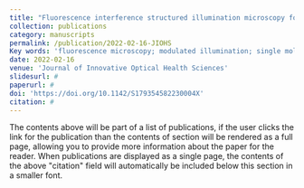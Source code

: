 ```yaml
---
title: "Fluorescence interference structured illumination microscopy for 3D morphology imaging with high axial resolution"
collection: publications
category: manuscripts
permalink: /publication/2022-02-16-JIOHS
Key words: 'fluorescence microscopy; modulated illumination; single molecule localization microscopy'
date: 2022-02-16
venue: 'Journal of Innovative Optical Health Sciences'
slidesurl: #
paperurl: #
doi: 'https://doi.org/10.1142/S179354582230004X'
citation: #
---
```


The contents above will be part of a list of publications, if the user clicks the link for the publication than the contents of section will be rendered as a full page, allowing you to provide more information about the paper for the reader. When publications are displayed as a single page, the contents of the above "citation" field will automatically be included below this section in a smaller font.
